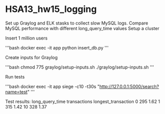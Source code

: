 # HSA13_hw15_logging
Set up Graylog and ELK stasks to collect slow MySQL logs. Compare MySQL performance with different long_query_time values
Setup a cluster


Insert 1 million users

'''bash
docker exec -it app python insert_db.py
'''

Create inputs for Graylog

'''bash
chmod 775 graylog/setup-inputs.sh
./graylog/setup-inputs.sh
'''

Run tests

'''bash
docker exec -it app siege -c10 -t30s "http://127.0.0.1:5000/search?name=test"
'''

Test results:
long_query_time 	transactions 	longest_transaction
0 	295 	1.62
1 	315 	1.42
10 	328 	1.37
